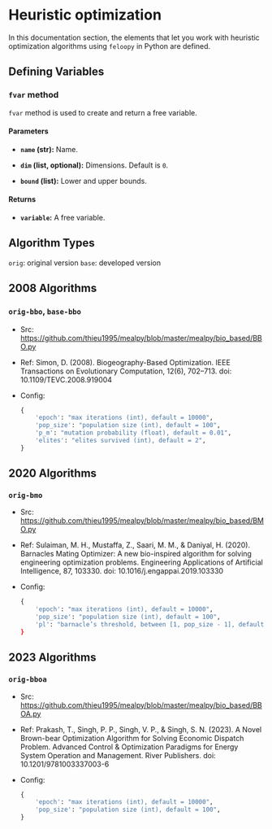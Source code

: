 # Heuristic optimization

In this documentation section, the elements that let you work with heuristic optimization algorithms using `feloopy` in Python are defined.

## Defining Variables 

### `fvar` method

`fvar` method is used to create and return a free variable.

#### Parameters

- **`name` (str):** Name.

- **`dim` (list, optional):** Dimensions. Default is `0`.

- **`bound` (list):** Lower and upper bounds.

#### Returns

- **`variable`:** A free variable.


## Algorithm Types

`orig`: original version
`base`: developed version

## 2008 Algorithms

### `orig-bbo`, `base-bbo`

- Src: https://github.com/thieu1995/mealpy/blob/master/mealpy/bio_based/BBO.py

- Ref: Simon, D. (2008). Biogeography-Based Optimization. IEEE Transactions on Evolutionary Computation, 12(6), 702–713. doi: 10.1109/TEVC.2008.919004

- Config: 

    ```python
    {
        'epoch': "max iterations (int), default = 10000",
        'pop_size': "population size (int), default = 100",
        'p_m': "mutation probability (float), default = 0.01",
        'elites': "elites survived (int), default = 2",
    }
    ```

## 2020 Algorithms

### `orig-bmo`

- Src: https://github.com/thieu1995/mealpy/blob/master/mealpy/bio_based/BMO.py

- Ref: Sulaiman, M. H., Mustaffa, Z., Saari, M. M., & Daniyal, H. (2020). Barnacles Mating Optimizer: A new bio-inspired algorithm for solving engineering optimization problems. Engineering Applications of Artificial Intelligence, 87, 103330. doi: 10.1016/j.engappai.2019.103330

- Config: 

    ```python
    {
        'epoch': "max iterations (int), default = 10000",
        'pop_size': "population size (int), default = 100",
        'pl': "barnacle’s threshold, between [1, pop_size - 1], default =5,
    }
    ```

## 2023 Algorithms

### `orig-bboa`

- Src: https://github.com/thieu1995/mealpy/blob/master/mealpy/bio_based/BBOA.py

- Ref: Prakash, T., Singh, P. P., Singh, V. P., & Singh, S. N. (2023). A Novel Brown-bear Optimization Algorithm for Solving Economic Dispatch Problem. Advanced Control & Optimization Paradigms for Energy System Operation and Management. River Publishers. doi: 10.1201/9781003337003-6

- Config: 

    ```python
    {
        'epoch': "max iterations (int), default = 10000",
        'pop_size': "population size (int), default = 100",
    }
    ```
